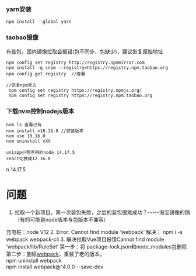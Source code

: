 ### yarn安装
```
npm install --global yarn
```
### taobao镜像
有些包，国内镜像拉取会报错(包不同步、包缺少)，建议恢复原始地址


```text
npm config set registry http://registry.npmmirror.com 
npm install -g cnpm --registry=https://registry.npm.taobao.org
npm config get registry  //查看

//恢复npm官方
 npm config set registry https://registry.npmjs.org/
 npm config set registry https://registry.npm.taobao.org
```

### 下载nvm控制nodejs版本

```
nvm ls 查看已有
nvm install v10.16.0 //安装版本
nvm use 10.16.0
nvm uninstall vXX

uniapp小程序用的node 14.17.5
react切换成12.16.0
```

n 14.17.5

# 问题
1. 拉取一个新项目，第一次装包失败，之后的装包很难成功？-----淘宝镜像的锅（有的可能是node版本与包版本不兼容）

充电桩：node V12
2. Error: Cannot find module ‘webpack‘ 解决：   npm i -s webpack webpack-cli
3.  解决拉取Vue项目报错Cannot find module ‘webpack/lib/RuleSet‘
第一步：将 package-lock.json和node_modules包删除  
第二步：删除[webpack](https://so.csdn.net/so/search?q=webpack&spm=1001.2101.3001.7020)，重装了老的版本。  
npm uninstall webpack  
npm install webpack@^4.0.0 --save-dev